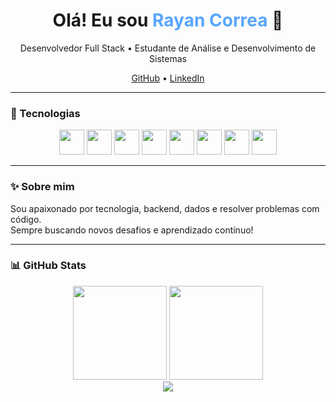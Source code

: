<h1 align="center">Olá! Eu sou <span style="color:#58a6ff;">Rayan Correa</span> 👋</h1>

<p align="center">
  Desenvolvedor Full Stack • Estudante de Análise e Desenvolvimento de Sistemas  
</p>

<p align="center">
  <a href="https://github.com/RayCorrea" target="_blank">GitHub</a> •
  <a href="https://linkedin.com/in/rayan-correa-4930931b3" target="_blank">LinkedIn</a>
</p>

---

### 🚀 Tecnologias

<p align="center">
  <img src="https://cdn.jsdelivr.net/gh/devicons/devicon/icons/javascript/javascript-original.svg" width="40" />
  <img src="https://cdn.jsdelivr.net/gh/devicons/devicon/icons/typescript/typescript-original.svg" width="40" />
  <img src="https://cdn.jsdelivr.net/gh/devicons/devicon/icons/react/react-original.svg" width="40" />
  <img src="https://cdn.jsdelivr.net/gh/devicons/devicon/icons/nodejs/nodejs-original.svg" width="40" />
  <img src="https://cdn.jsdelivr.net/gh/devicons/devicon/icons/java/java-original.svg" width="40" />
  <img src="https://cdn.jsdelivr.net/gh/devicons/devicon/icons/python/python-original.svg" width="40" />
  <img src="https://cdn.jsdelivr.net/gh/devicons/devicon/icons/csharp/csharp-original.svg" width="40" />
  <img src="https://cdn.jsdelivr.net/gh/devicons/devicon/icons/r/r-original.svg" width="40" />
</p>

---

### ✨ Sobre mim

Sou apaixonado por tecnologia, backend, dados e resolver problemas com código.  
Sempre buscando novos desafios e aprendizado contínuo!

---

### 📊 GitHub Stats

<p align="center">
  <img src="https://github-readme-stats.vercel.app/api?username=RayCorrea&show_icons=true&theme=tokyonight" height="150" />
  <img src="https://github-readme-stats.vercel.app/api/top-langs/?username=RayCorrea&layout=compact&theme=tokyonight" height="150" />
  <br />
  <img src="https://github-readme-activity-graph.vercel.app/graph?username=RayCorrea&theme=tokyo-night&area=true" />
</p>
